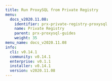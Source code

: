 ```yaml
---
title: Run ProxySQL from Private Registry
menu:
  docs_v2020.11.08:
    identifier: prx-private-registry-proxysql
    name: Private Registry
    parent: prx-proxysql-guides
    weight: 35
menu_name: docs_v2020.11.08
info:
  cli: v0.14.1
  community: v0.14.1
  enterprise: v0.1.1
  installer: v0.14.1
  version: v2020.11.08
---
```


